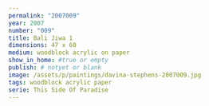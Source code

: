 ```yaml
---
permalink: "2007009"
year: 2007
number: "009"
title: Bali Jiwa 1
dimensions: 47 x 60
medium: woodblock acrylic on paper
show_in_home: #true or empty
publish: # notyet or blank
image: /assets/p/paintings/davina-stephens-2007009.jpg
tags: woodblock acrylic paper
serie: This Side Of Paradise
---
```

